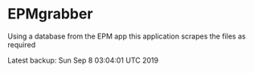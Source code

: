 # EPMgrabber
Using a database from the EPM app this application scrapes the files as required


Latest backup: Sun Sep 8 03:04:01 UTC 2019
